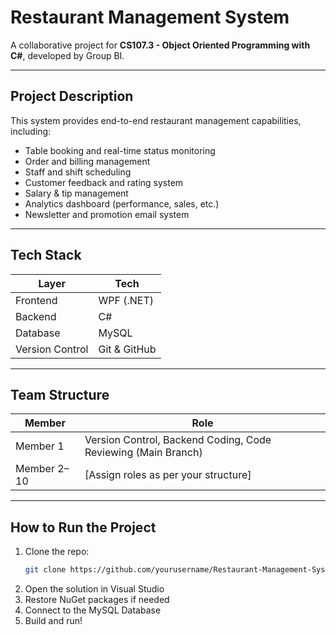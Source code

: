 # Restaurant Management System

A collaborative project for **CS107.3 - Object Oriented Programming with C#**, developed by Group BI.

---

## Project Description

This system provides end-to-end restaurant management capabilities, including:

- Table booking and real-time status monitoring
- Order and billing management
- Staff and shift scheduling
- Customer feedback and rating system
- Salary & tip management
- Analytics dashboard (performance, sales, etc.)
- Newsletter and promotion email system

---

## Tech Stack

| Layer | Tech |
|-------|------|
| Frontend | WPF (.NET) |
| Backend | C# |
| Database | MySQL |
| Version Control | Git & GitHub |

---

## Team Structure

| Member | Role |
|--------|------|
| Member 1 | Version Control, Backend Coding, Code Reviewing (Main Branch) |
| Member 2–10 | [Assign roles as per your structure] |

---

## How to Run the Project

1. Clone the repo:
   ```bash
   git clone https://github.com/yourusername/Restaurant-Management-System.git
   ```
2. Open the solution in Visual Studio
3. Restore NuGet packages if needed
4. Connect to the MySQL Database
5. Build and run!
